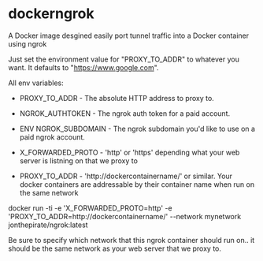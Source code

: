 # dockerngrok
A Docker image desgined easily port tunnel traffic into a Docker container using ngrok

Just set the environment value for "PROXY_TO_ADDR" to whatever you want. It defaults to "https://www.google.com".

All env variables:

 - PROXY_TO_ADDR - The absolute HTTP address to proxy to.
 - NGROK_AUTHTOKEN - The ngrok auth token for a paid account.
 - ENV NGROK_SUBDOMAIN - The ngrok subdomain you'd like to use on a paid ngrok account.

 - X_FORWARDED_PROTO - 'http' or 'https' depending what your web server is listning on that we proxy to
 - PROXY_TO_ADDR - 'http://dockercontainername/' or similar. Your docker containers are addressable by their container name when run on the same network

docker run -ti -e 'X_FORWARDED_PROTO=http' -e 'PROXY_TO_ADDR=http://dockercontainername/' --network mynetwork jonthepirate/ngrok:latest

Be sure to specify which network that this ngrok container should run on.. it should be the same network as your web server that we proxy to.
